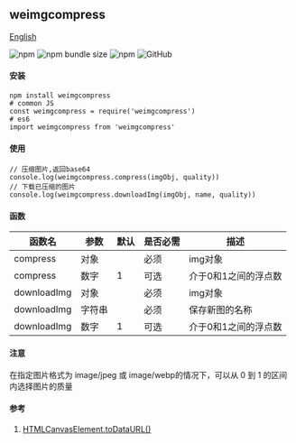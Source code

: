 ## weimgcompress

[English](./README.md 'English')

![npm](https://img.shields.io/npm/v/weimgcompress) ![npm bundle size](https://img.shields.io/bundlephobia/min/weimgcompress) ![npm](https://img.shields.io/npm/dt/weimgcompress) ![GitHub](https://img.shields.io/github/license/MuYi086/npm_package)

#### 安装
```SHELL
npm install weimgcompress
# common JS
const weimgcompress = require('weimgcompress')
# es6
import weimgcompress from 'weimgcompress'
```

#### 使用
```JS
// 压缩图片,返回base64
console.log(weimgcompress.compress(imgObj, quality))
// 下载已压缩的图片
console.log(weimgcompress.downloadImg(imgObj, name, quality))
```

#### 函数

函数名|参数|默认|是否必需|描述|
--|--|--|--|--|
compress|对象||必须|img对象|
compress|数字|1|可选|介于0和1之间的浮点数|
downloadImg|对象||必须|img对象|
downloadImg|字符串||必须|保存新图的名称|
downloadImg|数字|1|可选|介于0和1之间的浮点数|

#### 注意
在指定图片格式为 image/jpeg 或 image/webp的情况下，可以从 0 到 1 的区间内选择图片的质量

#### 参考
1. [HTMLCanvasElement.toDataURL()](https://developer.mozilla.org/zh-CN/docs/Web/API/HTMLCanvasElement/toDataURL 'HTMLCanvasElement.toDataURL()')
